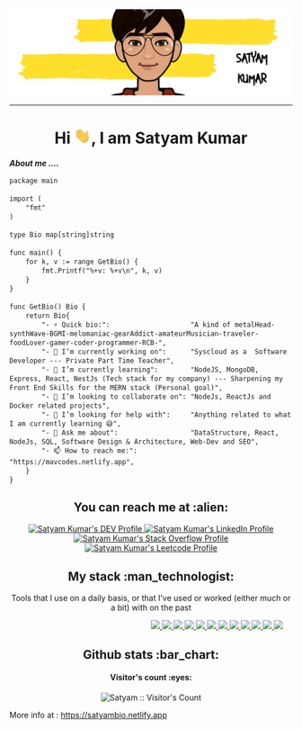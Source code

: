 
<img src = "banner.jpg">
<hr>
<h1 align="center">Hi <img src="https://raw.githubusercontent.com/ABSphreak/ABSphreak/master/gifs/Hi.gif" width="30px">, I am Satyam Kumar </h1>

***About me ....***
```golang
package main

import (
	"fmt"
)

type Bio map[string]string

func main() {
	for k, v := range GetBio() {
		fmt.Printf("%+v: %+v\n", k, v)
	}
}

func GetBio() Bio {
	return Bio{
		"- ⚡ Quick bio:":                    "A kind of metalHead-synthWave-BGMI-melomaniac-gearAddict-amateurMusician-traveler-foodLover-gamer-coder-programmer-RCB-",
		"- 🔭 I’m currently working on":      "Syscloud as a  Software Developer --- Private Part Time Teacher",
		"- 🌱 I’m currently learning":        "NodeJS, MongoDB, Express, React, NestJs (Tech stack for my company) --- Sharpening my Front End Skills for the MERN stack (Personal goal)",
		"- 👯 I’m looking to collaborate on": "NodeJs, ReactJs and Docker related projects",
		"- 🤔 I’m looking for help with":     "Anything related to what I am currently learning 😅",
		"- 💬 Ask me about":                  "DataStructure, React, NodeJs, SQL, Software Design & Architecture, Web-Dev and SEO",
		"- 📫 How to reach me:":              "https://mavcodes.netlify.app",
	}
}
```
<h2 align="center">You can reach me at :alien:</h2>

<p align="center">
  <a href="https://dev.to/mavgitt">
    <img src="https://d2fltix0v2e0sb.cloudfront.net/dev-badge.svg" alt="Satyam Kumar's DEV Profile" height="30" width="30">
  </a>

  <a href="https://www.linkedin.com/in/satyam-kumar-solo/">
    <img src="https://www.vectorlogo.zone/logos/linkedin/linkedin-icon.svg" alt="Satyam Kumar's LinkedIn Profile" height="30" width="30">
  </a>

  <a href="https://stackoverflow.com/users/13342083/satyam-kumar">
    <img src="https://www.vectorlogo.zone/logos/stackoverflow/stackoverflow-icon.svg" alt="Satyam Kumar's Stack Overflow Profile" height="30" width="30">
  </a>
  <a href="https://www.youtube.com/channel/UCPUwB4x7_6Dbvwsnfbe1yiQ">
    <img src="https://upload.wikimedia.org/wikipedia/commons/a/ab/LeetCode_logo_white_no_text.svg" alt="Satyam Kumar's Leetcode Profile" height="30" width="30">
  </a>
</p>
<h2 align="center">My stack :man_technologist:</h2>

<p align="center">Tools that I use on a daily basis, or that I've used or worked (either much or a bit) with on the past</p>
<p align="left">
&nbsp;&nbsp;&nbsp;&nbsp;&nbsp;&nbsp;&nbsp;&nbsp;&nbsp;&nbsp;&nbsp;&nbsp;&nbsp;&nbsp;&nbsp;&nbsp;&nbsp;&nbsp;&nbsp;&nbsp;&nbsp;&nbsp;&nbsp;&nbsp;&nbsp;&nbsp;&nbsp;&nbsp;&nbsp;&nbsp;&nbsp;&nbsp;&nbsp;&nbsp;&nbsp;&nbsp;&nbsp;&nbsp;&nbsp;&nbsp;&nbsp;&nbsp;&nbsp;&nbsp;&nbsp;&nbsp;&nbsp;&nbsp;&nbsp;&nbsp;&nbsp;&nbsp;&nbsp;&nbsp;&nbsp;&nbsp;&nbsp;&nbsp;&nbsp;&nbsp;&nbsp;&nbsp;&nbsp;
<a href= # > <img width ='32px' src ='https://raw.githubusercontent.com/rahulbanerjee26/githubAboutMeGenerator/main/icons/c.svg'> </a>
<a href= # > <img width ='32px' src ='https://raw.githubusercontent.com/rahulbanerjee26/githubAboutMeGenerator/main/icons/cpp.svg'> </a>
<a href= #> <img width ='32px' src ='https://raw.githubusercontent.com/rahulbanerjee26/githubAboutMeGenerator/main/icons/python.svg'> </a>
<a href= # > <img width ='32px' src ='https://raw.githubusercontent.com/rahulbanerjee26/githubAboutMeGenerator/main/icons/html.svg'> </a>
<a href= # > <img width ='32px' src ='https://raw.githubusercontent.com/rahulbanerjee26/githubAboutMeGenerator/main/icons/css.svg'> </a>
<a href= # > <img width ='32px' src ='https://raw.githubusercontent.com/rahulbanerjee26/githubAboutMeGenerator/main/icons/javascript.svg'> </a>
<a href=#> <img width ='32px' src ='https://raw.githubusercontent.com/rahulbanerjee26/githubAboutMeGenerator/main/icons/reactjs.svg'> </a>
<a href= # > <img width ='32px' src ='https://cdn.worldvectorlogo.com/logos/nodejs-icon.svg'> </a>
<a href= # > <img width ='32px' src ='https://upload.wikimedia.org/wikipedia/commons/thumb/9/93/MongoDB_Logo.svg/512px-MongoDB_Logo.svg.png'> </a>
<a href= # > <img width ='45px' src ='https://miro.medium.com/max/1032/1*sPLooWMag11pjZnzYXIQCA.png'> </a>
<a href= # > <img width ='32px' src ='https://opensenselabs.com/sites/default/files/inline-images/cypress%20-%20opensense%20labs.png'> </a>	
<a href= # > <img width ='32px' src ='https://upload.wikimedia.org/wikipedia/commons/a/ab/Swagger-logo.png'> </a>


<h2 align="center">Github stats :bar_chart:</h2>

<h4 align="center">Visitor's count :eyes:</h4>

<p align="center"><img src="https://profile-counter.glitch.me/{MavGitt}/count.svg" alt="Satyam :: Visitor's Count" /></p>

More info at : https://satyambio.netlify.app
